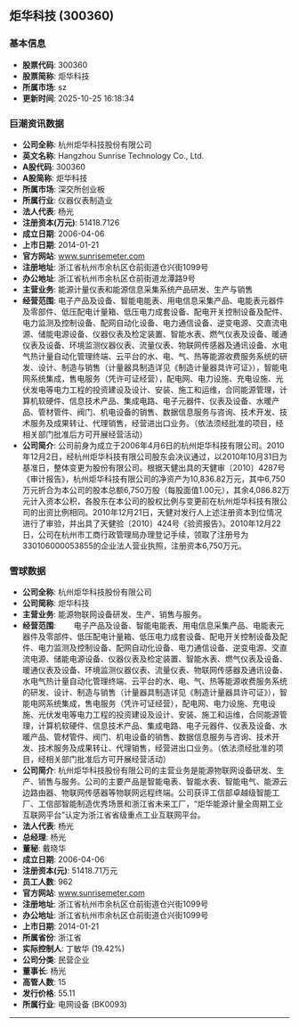 ## 炬华科技 (300360)

### 基本信息

- **股票代码**: 300360
- **股票简称**: 炬华科技
- **所属市场**: sz
- **更新时间**: 2025-10-25 16:18:34

### 巨潮资讯数据

- **公司全称**: 杭州炬华科技股份有限公司
- **英文名称**: Hangzhou Sunrise Technology Co., Ltd.
- **A股代码**: 300360
- **A股简称**: 炬华科技
- **所属市场**: 深交所创业板
- **所属行业**: 仪器仪表制造业
- **法人代表**: 杨光
- **注册资本(万元)**: 51418.7126
- **成立日期**: 2006-04-06
- **上市日期**: 2014-01-21
- **官方网站**: www.sunrisemeter.com
- **注册地址**: 浙江省杭州市余杭区仓前街道仓兴街1099号
- **办公地址**: 浙江省杭州市余杭区仓前街道龙潭路9号
- **主营业务**: 能源计量仪表和能源信息采集系统产品研发、生产与销售
- **经营范围**: 电子产品及设备、智能电能表、用电信息采集产品、电能表元器件及零部件、低压配电计量箱、低压电力成套设备、配电开关控制设备及配件、电力监测及控制设备、配网自动化设备、电力通信设备、逆变电源、交直流电源、储能电源设备、仪器仪表及检定装置、智能水表、燃气仪表及设备、暖通仪表及设备、环境监测仪器仪表、流量仪表、物联网传感器及通讯设备、水电气热计量自动化管理终端、云平台的水、电、气、热等能源收费服务系统的研发、设计、制造与销售（计量器具制造详见《制造计量器具许可证》），智能电网系统集成，售电服务（凭许可证经营），配电网、电力设施、充电设施、光伏发电等电力工程的投资建设及设计、安装、施工和运维，合同能源管理，计算机软硬件、信息技术产品、集成电路、电子元器件、仪表及设备、水暖产品、管材管件、阀门、机电设备的销售、数据信息服务与咨询、技术开发、技术服务及成果转让、代理销售，经营进出口业务。（依法须经批准的项目，经相关部门批准后方可开展经营活动）
- **公司简介**: 公司前身为成立于2006年4月6日的杭州炬华科技有限公司。2010年12月2日，经杭州炬华科技有限公司股东会决议通过，以2010年10月31日为基准日，整体变更为股份有限公司。根据天健出具的天健审〔2010〕4287号《审计报告》，杭州炬华科技有限公司的净资产为10,836.82万元，其中6,750万元折合为本公司的股本总额6,750万股（每股面值1.00元），其余4,086.82万元计入资本公积，各股东在本公司的股权比例与变更前在杭州炬华科技有限公司的出资比例相同。2010年12月21日，天健对发行人上述注册资本到位情况进行了审验，并出具了天健验〔2010〕424号《验资报告》。2010年12月22日，公司在杭州市工商行政管理局办理登记手续，领取了注册号为330106000053855的企业法人营业执照，注册资本6,750万元。

### 雪球数据

- **公司全称**: 杭州炬华科技股份有限公司
- **公司简称**: 炬华科技
- **主营业务**: 能源物联网设备研发、生产、销售与服务。
- **经营范围**: 　　电子产品及设备、智能电能表、用电信息采集产品、电能表元器件及零部件、低压配电计量箱、低压电力成套设备、配电开关控制设备及配件、电力监测及控制设备、配网自动化设备、电力通信设备、逆变电源、交直流电源、储能电源设备、仪器仪表及检定装置、智能水表、燃气仪表及设备、暖通仪表及设备、环境监测仪器仪表、流量仪表、物联网传感器及通讯设备、水电气热计量自动化管理终端、云平台的水、电、气、热等能源收费服务系统的研发、设计、制造与销售（计量器具制造详见《制造计量器具许可证》），智能电网系统集成，售电服务（凭许可证经营），配电网、电力设施、充电设施、光伏发电等电力工程的投资建设及设计、安装、施工和运维，合同能源管理，计算机软硬件、信息技术产品、集成电路、电子元器件、仪表及设备、水暖产品、管材管件、阀门、机电设备的销售、数据信息服务与咨询、技术开发、技术服务及成果转让、代理销售，经营进出口业务。（依法须经批准的项目，经相关部门批准后方可开展经营活动）
- **公司简介**: 杭州炬华科技股份有限公司的主营业务是能源物联网设备研发、生产、销售与服务。公司的主要产品是智能电表、智能水表、智能电气、能源云边路由器、物联网传感器等物联网远程终端。公司获评工信部卓越级智能工厂、工信部智能制造优秀场景和浙江省未来工厂，“炬华能源计量全周期工业互联网平台”认定为浙江省省级重点工业互联网平台。
- **法人代表**: 杨光
- **总经理**: 杨光
- **董秘**: 戴晓华
- **成立日期**: 2006-04-06
- **注册资本(元)**: 51418.71万元
- **员工人数**: 962
- **官方网站**: www.sunrisemeter.com
- **注册地址**: 浙江省杭州市余杭区仓前街道仓兴街1099号
- **办公地址**: 浙江省杭州市余杭区仓前街道仓兴街1099号
- **上市日期**: 2014-01-21
- **所属省份**: 浙江省
- **实际控制人**: 丁敏华 (19.42%)
- **公司分类**: 民营企业
- **董事长**: 杨光
- **高管人数**: 15
- **发行价格**: 55.11
- **所属行业**: 电网设备 (BK0093)

---